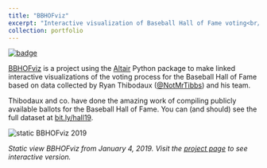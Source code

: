 ```yaml
---
title: "BBHOFviz"
excerpt: "Interactive visualization of Baseball Hall of Fame voting<br/><img src='/images/bbhofviz-thumb.png'><br/>"
collection: portfolio
---
```


[![badge](https://img.shields.io/badge/GitHub-bbhof__viz-blue.svg?logo=github)](https://github.com/deppen8/bbhof_viz)

[BBHOFviz](https://deppen8.github.io/bbhof_viz/) is a project using the [Altair](https://altair-viz.github.io/) Python package to make linked interactive visualizations of the voting process for the Baseball Hall of Fame based on data collected by Ryan Thibodaux ([@NotMrTibbs](https://twitter.com/NotMrTibbs)) and his team.

Thibodaux and co. have done the amazing work of compiling publicly available ballots for the Baseball Hall of Fame. You can (and should) see the full dataset at [bit.ly/hall19](bit.ly/hall19).

![static BBHOFviz 2019](/images/bbhofviz-01-04-19.png)

*Static view BBHOFviz from January 4, 2019. Visit the [project page](https://deppen8.github.io/bbhof_viz/) to see interactive version.*

